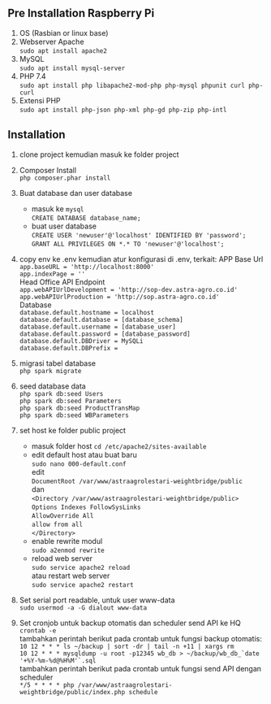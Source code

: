 ## Pre Installation Raspberry Pi 
1. OS (Rasbian or linux base)
1. Webserver Apache  
	``sudo apt install apache2``
1. MySQL  
	``sudo apt install mysql-server``
1. PHP 7.4  
	``sudo apt install php libapache2-mod-php php-mysql phpunit curl php-curl``
1. Extensi PHP  
	``sudo apt install php-json php-xml php-gd php-zip php-intl``

## Installation
1. clone project kemudian masuk ke folder project
1. Composer Install  
	``php composer.phar install``
1. Buat database dan user database  
	- masuk ke ``mysql``  
		``CREATE DATABASE database_name;``
	- buat user database  
		``CREATE USER 'newuser'@'localhost' IDENTIFIED BY 'password';``  
		``GRANT ALL PRIVILEGES ON *.* TO 'newuser'@'localhost';``  

1. copy env ke .env kemudian atur konfigurasi di .env, terkait:
	APP Base Url  
	``app.baseURL = 'http://localhost:8000'``  
	``app.indexPage = ''``  
	Head Office API Endpoint  
	``app.webAPIUrlDevelopment = 'http://sop-dev.astra-agro.co.id'``  
	``app.webAPIUrlProduction = 'http://sop.astra-agro.co.id'``  
	Database  
	``database.default.hostname = localhost``  
	``database.default.database = [database_schema]``  
	``database.default.username = [database_user]``  
	``database.default.password = [database_password]``  
	``database.default.DBDriver = MySQLi``  
	``database.default.DBPrefix =``  
1. migrasi tabel database  
	``php spark migrate``
1. seed database data  
	``php spark db:seed Users``  
	``php spark db:seed Parameters``  
	``php spark db:seed ProductTransMap``  
	``php spark db:seed WBParameters``  
1. set host ke folder public project
	- masuk folder host ``cd /etc/apache2/sites-available``  
	- edit default host atau buat baru  
		``sudo nano 000-default.conf``  
		edit  
		``DocumentRoot /var/www/astraagrolestari-weightbridge/public``  
		dan  
		``<Directory /var/www/astraagrolestari-weightbridge/public>``  
			``Options Indexes FollowSysLinks``  
			``AllowOverride All``  
			``allow from all``  
		``</Directory>``  
	- enable rewrite modul  
		``sudo a2enmod rewrite``
	- reload web server  
		``sudo service apache2 reload``  
		atau restart web server  
		``sudo service apache2 restart``  

1. Set serial port readable, untuk user www-data  
	``sudo usermod -a -G dialout www-data``
1. Set cronjob untuk backup otomatis dan scheduler send API ke HQ  
	``crontab -e``  
	tambahkan perintah berikut pada crontab untuk fungsi backup otomatis:  
	``10 12 * * * ls ~/backup | sort -dr | tail -n +11 | xargs rm``  
	``10 12 * * * mysqldump -u root -p12345 wb_db > ~/backup/wb_db_`date '+%Y-%m-%d@%H%M'`.sql``  
	tambahkan perintah berikut pada crontab untuk fungsi send API dengan scheduler  
	``*/5 * * * * php /var/www/astraagrolestari-weightbridge/public/index.php schedule``  